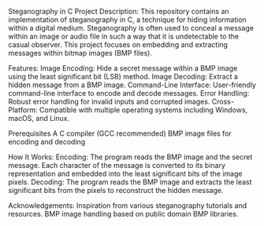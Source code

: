 Steganography in C
Project Description:
  This repository contains an implementation of steganography in C, a technique for hiding information within a digital medium. Steganography is often used to conceal a message within an image or audio file in such a way that it is undetectable to the casual observer. This project focuses on embedding and extracting messages within bitmap images (BMP files).

Features:
Image Encoding: Hide a secret message within a BMP image using the least significant bit (LSB) method.
Image Decoding: Extract a hidden message from a BMP image.
Command-Line Interface: User-friendly command-line interface to encode and decode messages.
Error Handling: Robust error handling for invalid inputs and corrupted images.
Cross-Platform: Compatible with multiple operating systems including Windows, macOS, and Linux.

Prerequisites
A C compiler (GCC recommended)
BMP image files for encoding and decoding

How It Works:
Encoding: The program reads the BMP image and the secret message. Each character of the message is converted to its binary representation and embedded into the least significant bits of the image pixels.
Decoding: The program reads the BMP image and extracts the least significant bits from the pixels to reconstruct the hidden message.

Acknowledgements:
Inspiration from various steganography tutorials and resources.
BMP image handling based on public domain BMP libraries.
